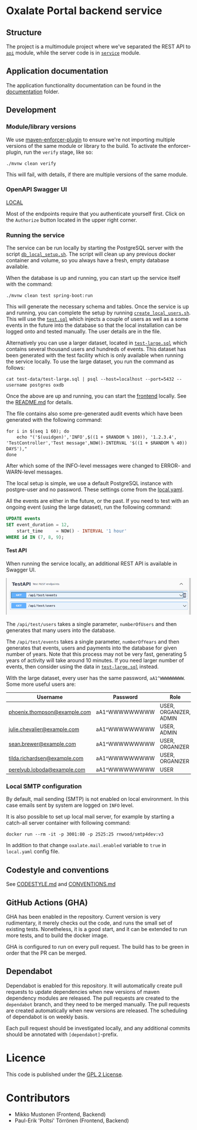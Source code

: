# Oxalate Portal backend service

## Structure

The project is a multimodule project where we've separated the REST API to [`api`](api/) module, while the server code
is in [`service`](service/) module.

## Application documentation

The application functionality documentation can be found in the
[documentation](documentation/index.md) folder.

## Development

### Module/library versions

We use [maven-enforcer-plugin](https://maven.apache.org/enforcer/maven-enforcer-plugin/usage.html) to ensure we're not
importing multiple versions of the same module or library to the build. To activate the enforcer-plugin, run the
`verify` stage, like so:

```shell
./mvnw clean verify
```

This will fail, with details, if there are multiple versions of the same module.

### OpenAPI Swagger UI

[LOCAL](http://localhost:8081/actuator/swagger-ui/index.html)

Most of the endpoints require that you authenticate yourself first. Click on the `Authorize` button located in the upper
right corner.

### Running the service

The service can be run locally by starting the PostgreSQL server with the
script [`db_local_setup.sh`](db_local_setup.sh).
The script will clean up any previous docker container and volume, so you always have a fresh, empty database available.

When the database is up and running, you can start up the service itself with the command:

```shell
./mvnw clean test spring-boot:run
```

This will generate the necessary schema and tables. Once the service is up and running, you can complete the setup
by running [`create_local_users.sh`](./create_local_users.sh). This will use the [`test.sql`](test-data/test.sql)
which injects a couple of users as well as a some events in the future into the database so that the local installation
can be logged onto and tested manually. The user details are in the file.

Alternatively you can use a larger dataset, located in [`test-large.sql`](test-data/test-large.sql) which contains
several thousand users and hundreds of events. This dataset has been generated with the test facility which is only
available when running the service locally. To use the large dataset, you run the command as follows:

```shell
cat test-data/test-large.sql | psql --host=localhost --port=5432 --username postgres oxdb
```

Once the above are up and running, you can start
the [frontend](https://github.com/oxalateportal/oxalate-frontend)
locally. See the [README.md](https://github.com/oxalateportal/oxalate-frontend/blob/master/README.md) for
details.

The file contains also some pre-generated audit events which have been generated with the following command:

```shell
for i in $(seq 1 60); do
    echo "('$(uuidgen)','INFO',$((1 + $RANDOM % 100)), '1.2.3.4', 'TestController','Test message',NOW()-INTERVAL '$((1 + $RANDOM % 40)) DAYS'),"
done
```

After which some of the INFO-level messages were changed to ERROR- and WARN-level messages.

The local setup is simple, we use a default PostgreSQL instance with postgre-user and no password. These settings
come from the [local.yaml](service/src/main/resources/local.yaml).

All the events are either in the future, or the past. If you need to test with an ongoing event (using the large dataset), run the following command:

```sql
UPDATE events
SET event_duration = 12,
    start_time     = NOW() - INTERVAL '1 hour'
WHERE id IN (7, 8, 9);
```

#### Test API

When running the service locally, an additional REST API is available in Swagger UI.

![Test API](documentation/images/oxalate-test-api.png)

The `/api/test/users` takes a single parameter, `numberOfUsers` and then generates that many users into the database.

The `/api/test/events` takes a single parameter, `numberOfYears` and then generates that events, users and payments into the database for given number of years.
Note that this process may not be very fast, generating 5 years of activity will take around 10 minutes. If you need larger number of events, then consider
using the data in [`test-large.sql`](test-data/test-large.sql) instead.

With the large dataset, every user has the same password, `aA1^WWWWWWWWW`. Some more useful users are:

| Username                     | Password      | Role                   |
|------------------------------|---------------|------------------------|
| phoenix.thompson@example.com | aA1^WWWWWWWWW | USER, ORGANIZER, ADMIN |
| julie.chevalier@example.com  | aA1^WWWWWWWWW | USER, ADMIN            |
| sean.brewer@example.com      | aA1^WWWWWWWWW | USER, ORGANIZER        |
| tilda.richardsen@example.com | aA1^WWWWWWWWW | USER, ORGANIZER        |
| perelyub.loboda@example.com  | aA1^WWWWWWWWW | USER                   |

### Local SMTP configuration

By default, mail sending (SMTP) is not enabled on local environment.
In this case emails sent by system are logged on `INFO` level.

It is also possible to set up local mail server, for example by starting a catch-all server container with following command:

```
docker run --rm -it -p 3001:80 -p 2525:25 rnwood/smtp4dev:v3
```

In addition to that change `oxalate.mail.enabled` variable to `true` in `local.yaml` config file.

## Codestyle and conventions

See [CODESTYLE.md](documentation/CODESTYLE.md) and [CONVENTIONS.md](documentation/CONVENTIONS.md)

## GitHub Actions (GHA)

GHA has been enabled in the repository. Current version is very rudimentary, it merely checks out the code, and runs the small set of existing tests.
Nonetheless, it is a good start, and it can be extended to run more tests, and to build the docker image.

GHA is configured to run on every pull request. The build has to be green in order that the PR can be merged.

## Dependabot

Dependabot is enabled for this repository. It will automatically create pull requests to update dependencies when new versions of maven dependency modules
are released. The pull requests are created to the `dependabot` branch, and they need to be merged manually. The pull requests are created automatically
when new versions are released. The scheduling of dependabot is on weekly basis.

Each pull request should be investigated locally, and any additional commits should be annotated with `[dependabot]`-prefix.

# Licence

This code is published under the [GPL 2 License](LICENSE).

# Contributors

* Mikko Mustonen (Frontend, Backend)
* Paul-Erik 'Poltsi' Törrönen  (Frontend, Backend)
